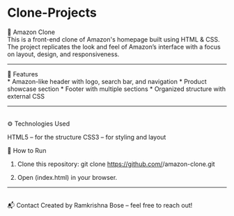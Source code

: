 # Clone-Projects
🛒 Amazon Clone
<br>
This is a front-end clone of Amazon's homepage built using HTML & CSS.
The project replicates the look and feel of Amazon’s interface with a focus on layout, design, and responsiveness.
<hr>
🚀 Features
<br>
* Amazon-like header with logo, search bar, and navigation
* Product showcase section
* Footer with multiple sections
* Organized structure with external CSS
<hr>
<br>
⚙️ Technologies Used

HTML5 – for the structure
CSS3 – for styling and layout

📌 How to Run
1. Clone this repository: git clone https://github.com/<your-username>/amazon-clone.git

2. Open (index.html) in your browser.
<hr>
<br>
📬 Contact
Created by Ramkrishna Bose – feel free to reach out!
